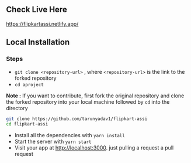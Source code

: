 ## Check Live Here
https://flipkartassi.netlify.app/


## Local Installation

### Steps

- `git clone <repository-url>` , where `<repository-url>` is the link to the forked repository
- `cd aproject`

**Note :** If you want to contribute, first fork the original repository and clone the forked repository into your local machine followed by `cd` into the directory

```sh
git clone https://github.com/tarunyadav1/flipkart-assi
cd flipkart-assi
```

- Install all the dependencies with `yarn install`
- Start the server with `yarn start`
- Visit your app at [http://localhost:3000](http://localhost:3000).
just pulling a request a pull request
